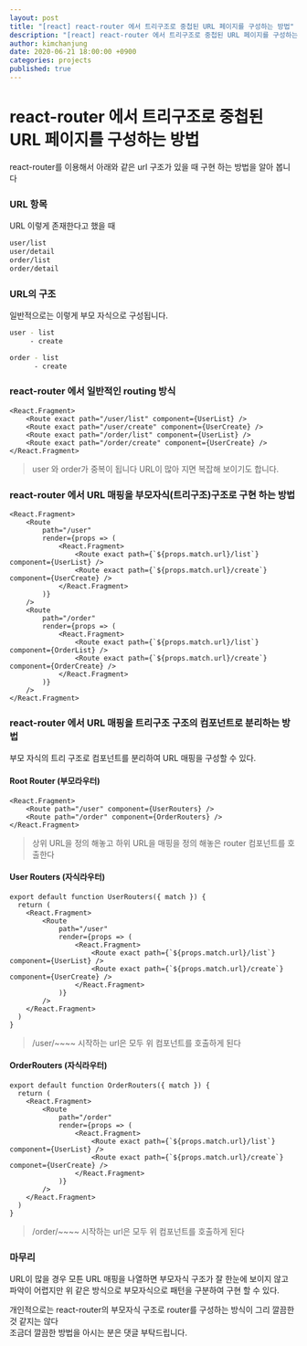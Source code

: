 ```yaml
---
layout: post
title: "[react] react-router 에서 트리구조로 중첩된 URL 페이지를 구성하는 방법"
description: "[react] react-router 에서 트리구조로 중첩된 URL 페이지를 구성하는 방법"
author: kimchanjung
date: 2020-06-21 18:00:00 +0900
categories: projects
published: true
---
```


# react-router 에서 트리구조로 중첩된 URL 페이지를 구성하는 방법
react-router를 이용해서 아래와 같은 url 구조가 있을 때 구현 하는 방법을 알아 봅니다

### URL 항목
URL 이렇게 존재한다고 했을 때
```bash
user/list
user/detail
order/list
order/detail
```

### URL의 구조
일반적으로는 이렇게 부모 자식으로 구성됩니다.
```bash
user - list
     - create

order - list
      - create
```

### react-router 에서 일반적인 routing 방식
```react
<React.Fragment>
    <Route exact path="/user/list" component={UserList} />
    <Route exact path="/user/create" component={UserCreate} />
    <Route exact path="/order/list" component={UserList} />
    <Route exact path="/order/create" component={UserCreate} />
</React.Fragment>
```
> user 와 order가 중복이 됩니다 URL이 많아 지면 복잡해 보이기도 합니다.

### react-router 에서 URL 매핑을 부모자식(트리구조)구조로 구현 하는 방법
```react
<React.Fragment>
    <Route
        path="/user"
        render={props => (
            <React.Fragment>
                <Route exact path={`${props.match.url}/list`} component={UserList} />
                <Route exact path={`${props.match.url}/create`} component={UserCreate} />
            </React.Fragment>
        )}
    />
    <Route
        path="/order"
        render={props => (
            <React.Fragment>
                <Route exact path={`${props.match.url}/list`} component={OrderList} />
                <Route exact path={`${props.match.url}/create`} component={OrderCreate} />
            </React.Fragment>
        )}
    />
</React.Fragment>
```

### react-router 에서 URL 매핑을 트리구조 구조의 컴포넌트로 분리하는 방법
부모 자식의 트리 구조로 컴포넌트를 분리하여 URL 매핑을 구성할 수 있다.
#### Root Router (부모라우터)
```react
<React.Fragment>
    <Route path="/user" component={UserRouters} />
    <Route path="/order" component={OrderRouters} />
</React.Fragment>
```
> 상위 URL을 정의 해놓고 하위 URL을 매핑을 정의 해놓은 router 컴포넌트를 호출한다

#### User Routers (자식라우터)
```react
export default function UserRouters({ match }) {
  return (
    <React.Fragment>
        <Route
            path="/user"
            render={props => (
                <React.Fragment>
                    <Route exact path={`${props.match.url}/list`} component={UserList} />
                    <Route exact path={`${props.match.url}/create`} component={UserCreate} />
                </React.Fragment>
            )}
        />
    </React.Fragment>
  )
}
```
> /user/~~~~ 시작하는 url은 모두 위 컴포넌트를 호출하게 된다

#### OrderRouters (자식라우터)
```react
export default function OrderRouters({ match }) {
  return (
    <React.Fragment>
        <Route
            path="/order"
            render={props => (
                <React.Fragment>
                    <Route exact path={`${props.match.url}/list`} component={UserList} />
                    <Route exact path={`${props.match.url}/create`} componet={UserCreate} />
                </React.Fragment>
            )}
        />
    </React.Fragment>
  )
}
```
> /order/~~~~ 시작하는 url은 모두 위 컴포넌트를 호출하게 된다

### 마무리
URL이 많을 경우 모튼 URL 매핑을 나열하면 부모자식 구조가 잘 한눈에 보이지 않고 파악이 어렵지만 위 같은 방식으로 부모자식으로 패턴을 구분하여 구현 할 수 있다.  

개인적으로는 react-router의 부모자식 구조로 router를 구성하는 방식이 그리 깔끔한 것 같지는 않다  
조금더 깔끔한 방법을 아시는 분은 댓글 부탁드립니다.